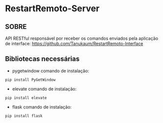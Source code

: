 # RestartRemoto-Server
## SOBRE

API RESTful responsável por receber os comandos enviados pela aplicação de interface: https://github.com/Tanukaum/RestartRemoto-Interface


## Bibliotecas necessárias

- pygetwindow comando de instalação: 
```
pip install PyGetWindow
```
- elevate comando de instalação: 
```
pip install elevate
```
- flask comando de instalação: 
```
pip install flask
```
